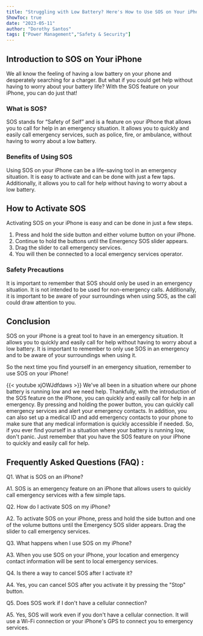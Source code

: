 ```yaml
---
title: "Struggling with Low Battery? Here's How to Use SOS on Your iPhone!"
ShowToc: true 
date: "2023-05-11"
author: "Dorothy Santos" 
tags: ["Power Management","Safety & Security"]
---
```

## Introduction to SOS on Your iPhone

We all know the feeling of having a low battery on your phone and desperately searching for a charger. But what if you could get help without having to worry about your battery life? With the SOS feature on your iPhone, you can do just that! 

### What is SOS?

SOS stands for “Safety of Self” and is a feature on your iPhone that allows you to call for help in an emergency situation. It allows you to quickly and easily call emergency services, such as police, fire, or ambulance, without having to worry about a low battery. 

### Benefits of Using SOS

Using SOS on your iPhone can be a life-saving tool in an emergency situation. It is easy to activate and can be done with just a few taps. Additionally, it allows you to call for help without having to worry about a low battery. 

## How to Activate SOS

Activating SOS on your iPhone is easy and can be done in just a few steps. 

1. Press and hold the side button and either volume button on your iPhone. 
2. Continue to hold the buttons until the Emergency SOS slider appears. 
3. Drag the slider to call emergency services. 
4. You will then be connected to a local emergency services operator. 

### Safety Precautions

It is important to remember that SOS should only be used in an emergency situation. It is not intended to be used for non-emergency calls. Additionally, it is important to be aware of your surroundings when using SOS, as the call could draw attention to you. 

## Conclusion

SOS on your iPhone is a great tool to have in an emergency situation. It allows you to quickly and easily call for help without having to worry about a low battery. It is important to remember to only use SOS in an emergency and to be aware of your surroundings when using it. 

So the next time you find yourself in an emergency situation, remember to use SOS on your iPhone!

{{< youtube xjOWJdfdaws >}} 
We've all been in a situation where our phone battery is running low and we need help. Thankfully, with the introduction of the SOS feature on the iPhone, you can quickly and easily call for help in an emergency. By pressing and holding the power button, you can quickly call emergency services and alert your emergency contacts. In addition, you can also set up a medical ID and add emergency contacts to your phone to make sure that any medical information is quickly accessible if needed. So, if you ever find yourself in a situation where your battery is running low, don't panic. Just remember that you have the SOS feature on your iPhone to quickly and easily call for help.

## Frequently Asked Questions (FAQ) :
Q1. What is SOS on an iPhone?

A1. SOS is an emergency feature on an iPhone that allows users to quickly call emergency services with a few simple taps. 

Q2. How do I activate SOS on my iPhone?

A2. To activate SOS on your iPhone, press and hold the side button and one of the volume buttons until the Emergency SOS slider appears. Drag the slider to call emergency services. 

Q3. What happens when I use SOS on my iPhone?

A3. When you use SOS on your iPhone, your location and emergency contact information will be sent to local emergency services. 

Q4. Is there a way to cancel SOS after I activate it?

A4. Yes, you can cancel SOS after you activate it by pressing the "Stop" button. 

Q5. Does SOS work if I don't have a cellular connection?

A5. Yes, SOS will work even if you don't have a cellular connection. It will use a Wi-Fi connection or your iPhone's GPS to connect you to emergency services.


